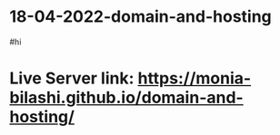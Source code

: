 # 18-04-2022-domain-and-hosting
#hi
# Live Server link: https://monia-bilashi.github.io/domain-and-hosting/
